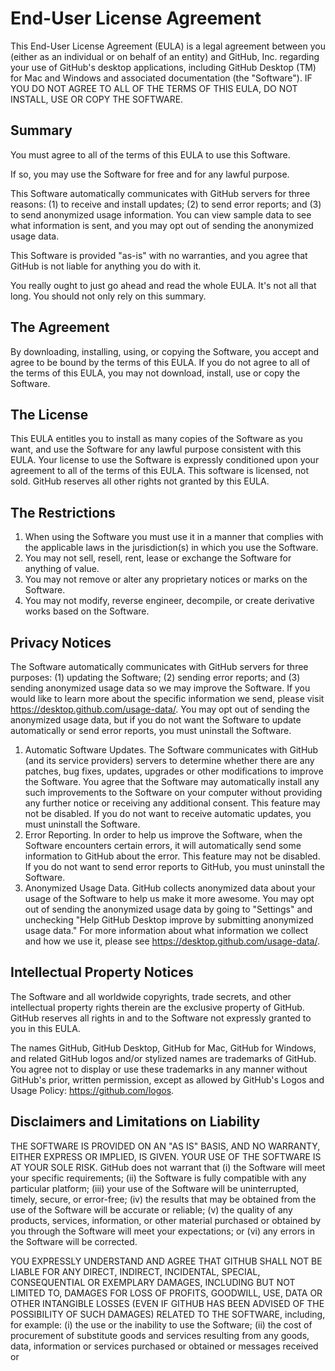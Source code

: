 # End-User License Agreement

This End-User License Agreement (EULA) is a legal agreement between you (either as an individual or on behalf of an entity) and GitHub, Inc. regarding your use of GitHub's desktop applications, including GitHub Desktop (TM) for Mac and Windows and associated documentation (the "Software"). IF YOU DO NOT AGREE TO ALL OF THE TERMS OF THIS EULA, DO NOT INSTALL, USE OR COPY THE SOFTWARE.

## Summary

You must agree to all of the terms of this EULA to use this Software.

If so, you may use the Software for free and for any lawful purpose.

This Software automatically communicates with GitHub servers for three reasons: (1) to receive and install updates; (2) to send error reports; and (3) to send anonymized usage information. You can view sample data to see what information is sent, and you may opt out of sending the anonymized usage data.

This Software is provided "as-is" with no warranties, and you agree that GitHub is not liable for anything you do with it.

You really ought to just go ahead and read the whole EULA. It's not all that long. You should not only rely on this summary.

## The Agreement

By downloading, installing, using, or copying the Software, you accept and agree to be bound by the terms of this EULA. If you do not agree to all of the terms of this EULA, you may not download, install, use or copy the Software.

## The License

This EULA entitles you to install as many copies of the Software as you want, and use the Software for any lawful purpose consistent with this EULA. Your license to use the Software is expressly conditioned upon your agreement to all of the terms of this EULA. This software is licensed, not sold. GitHub reserves all other rights not granted by this EULA.

## The Restrictions

1. When using the Software you must use it in a manner that complies with the applicable laws in the jurisdiction(s) in which you use the Software.
2. You may not sell, resell, rent, lease or exchange the Software for anything of value.
3. You may not remove or alter any proprietary notices or marks on the Software.
4. You may not modify, reverse engineer, decompile, or create derivative works based on the Software.

## Privacy Notices

The Software automatically communicates with GitHub servers for three purposes: (1) updating the Software; (2) sending error reports; and (3) sending anonymized usage data so we may improve the Software. If you would like to learn more about the specific information we send, please visit https://desktop.github.com/usage-data/. You may opt out of sending the anonymized usage data, but if you do not want the Software to update automatically or send error reports, you must uninstall the Software.

1. Automatic Software Updates. The Software communicates with GitHub (and its service providers) servers to determine whether there are any patches, bug fixes, updates, upgrades or other modifications to improve the Software. You agree that the Software may automatically install any such improvements to the Software on your computer without providing any further notice or receiving any additional consent. This feature may not be disabled. If you do not want to receive automatic updates, you must uninstall the Software.
2. Error Reporting. In order to help us improve the Software, when the Software encounters certain errors, it will automatically send some information to GitHub about the error. This feature may not be disabled. If you do not want to send error reports to GitHub, you must uninstall the Software.
3. Anonymized Usage Data. GitHub collects anonymized data about your usage of the Software to help us make it more awesome. You may opt out of sending the anonymized usage data by going to "Settings" and unchecking "Help GitHub Desktop improve by submitting anonymized usage data." For more information about what information we collect and how we use it, please see https://desktop.github.com/usage-data/.

## Intellectual Property Notices

The Software and all worldwide copyrights, trade secrets, and other intellectual property rights therein are the exclusive property of GitHub. GitHub reserves all rights in and to the Software not expressly granted to you in this EULA.

The names GitHub, GitHub Desktop, GitHub for Mac, GitHub for Windows, and related GitHub logos and/or stylized names are trademarks of GitHub. You agree not to display or use these trademarks in any manner without GitHub's prior, written permission, except as allowed by GitHub's Logos and Usage Policy: https://github.com/logos.

## Disclaimers and Limitations on Liability

THE SOFTWARE IS PROVIDED ON AN "AS IS" BASIS, AND NO WARRANTY, EITHER EXPRESS OR IMPLIED, IS GIVEN. YOUR USE OF THE SOFTWARE IS AT YOUR SOLE RISK. GitHub does not warrant that (i) the Software will meet your specific requirements; (ii) the Software is fully compatible with any particular platform; (iii) your use of the Software will be uninterrupted, timely, secure, or error-free; (iv) the results that may be obtained from the use of the Software will be accurate or reliable; (v) the quality of any products, services, information, or other material purchased or obtained by you through the Software will meet your expectations; or (vi) any errors in the Software will be corrected.

YOU EXPRESSLY UNDERSTAND AND AGREE THAT GITHUB SHALL NOT BE LIABLE FOR ANY DIRECT, INDIRECT, INCIDENTAL, SPECIAL, CONSEQUENTIAL OR EXEMPLARY DAMAGES, INCLUDING BUT NOT LIMITED TO, DAMAGES FOR LOSS OF PROFITS, GOODWILL, USE, DATA OR OTHER INTANGIBLE LOSSES (EVEN IF GITHUB HAS BEEN ADVISED OF THE POSSIBILITY OF SUCH DAMAGES) RELATED TO THE SOFTWARE, including, for example: (i) the use or the inability to use the Software; (ii) the cost of procurement of substitute goods and services resulting from any goods, data, information or services purchased or obtained or messages received or
